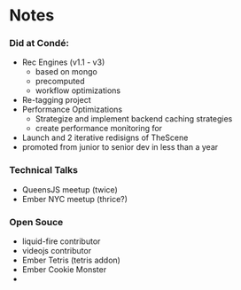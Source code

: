 # Notes
### Did at Condé:
- Rec Engines (v1.1 - v3)
    + based on mongo
    + precomputed
    + workflow optimizations
- Re-tagging project
- Performance Optimizations
    + Strategize and implement backend caching strategies
    + create performance monitoring for
- Launch and 2 iterative redisigns of TheScene
- promoted from junior to senior dev in less than a year

### Technical Talks
- QueensJS meetup (twice)
- Ember NYC meetup (thrice?)

### Open Souce
- liquid-fire contributor
- videojs contributor
- Ember Tetris (tetris addon)
- Ember Cookie Monster
- 
